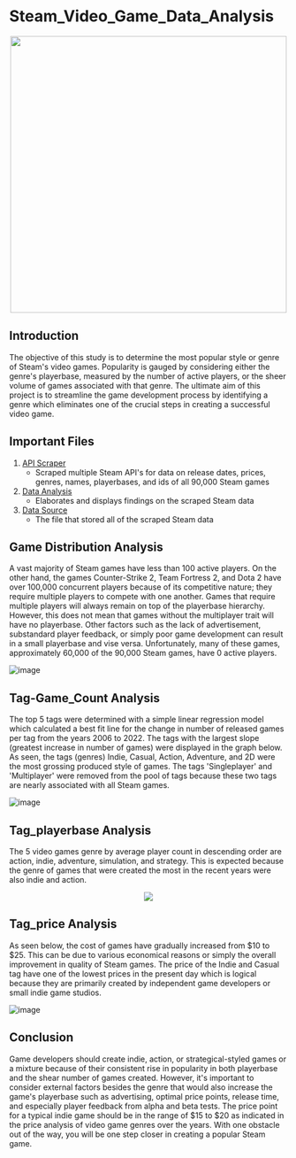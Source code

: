# Steam_Video_Game_Data_Analysis

<p align="center">
  <img src="https://github.com/xuqc01/Steam_Video_Game_Data_Analysis/assets/38637431/faada5c4-376e-47c2-bff5-e7b06ee4784d" width="500" height="500">
</p>
     
## Introduction

The objective of this study is to determine the most popular style or genre of Steam's video games. Popularity is gauged by considering either the genre's playerbase, measured by the number of active players, or the sheer volume of games associated with that genre. The ultimate aim of this project is to streamline the game development process by identifying a genre which eliminates one of the crucial steps in creating a successful video game.

## Important Files
1. [API Scraper](https://github.com/xuqc01/Steam_Video_Game_Data_Analysis/blob/main/scraper.ipynb)
   - Scraped multiple Steam API's for data on release dates, prices, genres, names, playerbases, and ids of all 90,000 Steam games
3. [Data Analysis](https://github.com/xuqc01/Steam_Video_Game_Data_Analysis/blob/main/analysis.ipynb)
   - Elaborates and displays findings on the scraped Steam data
5. [Data Source](https://github.com/xuqc01/Steam_Video_Game_Data_Analysis/blob/main/video_game_data_db.sqlite)
   - The file that stored all of the scraped Steam data

## Game Distribution Analysis
A vast majority of Steam games have less than 100 active players. On the other hand, the games Counter-Strike 2, Team Fortress 2, and Dota 2 have over 100,000 concurrent players because of its competitive nature; they require multiple players to compete with one another. Games that require multiple players will always remain on top of the playerbase hierarchy. However, this does not mean that games without the multiplayer trait will have no playerbase. Other factors such as the lack of advertisement, substandard player feedback, or simply poor game development can result in a small playerbase and vise versa. Unfortunately, many of these games, approximately 60,000 of the 90,000 Steam games, have 0 active players. 

![image](https://github.com/xuqc01/Steam_Video_Game_Data_Analysis/assets/38637431/83955cf9-06af-466f-af5f-2a49ffe18d5b)

## Tag-Game_Count Analysis
The top 5 tags were determined with a simple linear regression model which calculated a best fit line for the change in number of released games per tag from the years 2006 to 2022. The tags with the largest slope (greatest increase in number of games) were displayed in the graph below. As seen, the tags (genres) Indie, Casual, Action, Adventure, and 2D were the most grossing produced style of games. The tags 'Singleplayer' and 'Multiplayer' were removed from the pool of tags because these two tags are nearly associated with all Steam games.

![image](https://github.com/xuqc01/Steam_Video_Game_Data_Analysis/assets/38637431/2a318444-ffc5-45be-bcec-e0e29849d8ca)

## Tag_playerbase Analysis
The 5 video games genre by average player count in descending order are action, indie, adventure, simulation, and strategy. This is expected because the genre of games that were created the most in the recent years were also indie and action. 

<p align="center">
  <img src="https://github.com/xuqc01/Steam_Video_Game_Data_Analysis/assets/38637431/c670bc5a-b8f0-49ea-b88f-8da2bddf60d8">
</p>


## Tag_price Analysis
As seen below, the cost of games have gradually increased from $10 to $25. This can be due to various economical reasons or simply the overall improvement in quality of Steam games. The price of the Indie and Casual tag have one of the lowest prices in the present day which is logical because they are primarily created by independent game developers or small indie game studios.

![image](https://github.com/xuqc01/Steam_Video_Game_Data_Analysis/assets/38637431/9d5eb74d-4b90-4a8e-93e0-da5361a70f93)


## Conclusion
Game developers should create indie, action, or strategical-styled games or a mixture because of their consistent rise in popularity in both playerbase and the shear number of games created. However, it's important to consider external factors besides the genre that would also increase the game's playerbase such as advertising, optimal price points, release time, and especially player feedback from alpha and beta tests. The price point for a typical indie game should be in the range of $15 to $20 as indicated in the price analysis of video game genres over the years. With one obstacle out of the way, you will be one step closer in creating a popular Steam game.
